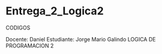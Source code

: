 # Entrega_2_Logica2
CODIGOS

Docente: Daniel
Estudiante: Jorge Mario Galindo
LOGICA DE PROGRAMACION 2
